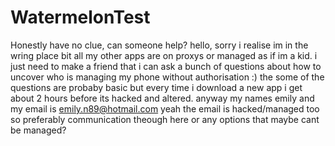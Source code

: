 # WatermelonTest
Honestly have no clue, can someone help? 
hello, sorry i realise im in the wring place bit all my other apps are on proxys or managed as if im a kid.
i just need to make a friend that i can ask a bunch of questions about how to uncover who is managing my phone without authorisation :)
the some of the questions are probaby basic but every time i download a new app i get about 2 hours before its hacked and altered.
anyway my names emily and my email is emily.n89@hotmail.com yeah the email is hacked/managed too so preferably communication theough here or any options that maybe cant be managed? 
